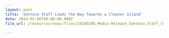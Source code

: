 ```yaml
---
layout: post
title: 'Sentosa Staff Leads the Way Towards a Cleaner Island'
date: 2014-02-06T00:00:00.000Z
file_url: /resources/news/files/20140206_Media-Release_Sentosa_Staff_leads_the_way_towards_a_cleaner_island.pdf

---
```


